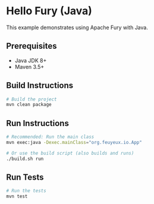 # Hello Fury (Java)

This example demonstrates using Apache Fury with Java.

## Prerequisites

- Java JDK 8+
- Maven 3.5+

## Build Instructions

```bash
# Build the project
mvn clean package
```

## Run Instructions

```bash
# Recommended: Run the main class
mvn exec:java -Dexec.mainClass="org.feuyeux.io.App"

# Or use the build script (also builds and runs)
./build.sh run
```

## Run Tests

```bash
# Run the tests
mvn test
```
